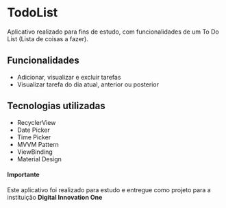 # TodoList
Aplicativo realizado para fins de estudo, com funcionalidades de um To Do List (Lista de coisas a fazer).

## Funcionalidades
- Adicionar, visualizar e excluir tarefas
- Visualizar tarefa do dia atual, anterior ou posterior

## Tecnologias utilizadas
- RecyclerView
- Date Picker
- Time Picker
- MVVM Pattern
- ViewBinding
- Material Design

#### Importante
Este aplicativo foi realizado para estudo e entregue como projeto para a instituição **Digital Innovation One**
